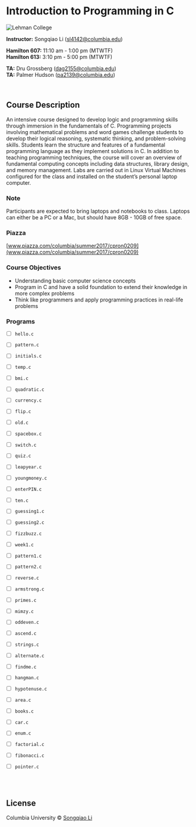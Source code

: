 # Introduction to Programming in C #

![Lehman College][logo]

[logo]: https://github.com/sonnynomnom/Introduction-to-Programming-in-C/blob/master/logo.png "Columbia University"

**Instructor:** Songqiao Li (sl4142@columbia.edu)  

**Hamilton 607:** 11:10 am - 1:00 pm (MTWTF)  
**Hamilton 613:** 3:10 pm - 5:00 pm (MTWTF)  
  
**TA:** Dru Grossberg (dag2155@columbia.edu)  
**TA:** Palmer Hudson (pa2139@columbia.edu)

<br />

## Course Description ##

An intensive course designed to develop logic and programming skills through immersion in the fundamentals of C. Programming projects involving mathematical problems and word games challenge students to develop their logical reasoning, systematic thinking, and problem-solving skills. Students learn the structure and features of a fundamental programming language as they implement solutions in C. In addition to teaching programming techniques, the course will cover an overview of fundamental computing concepts including data structures, library design, and memory management. Labs are carried out in Linux Virtual Machines configured for the class and installed on the student’s personal laptop computer.

### Note ###

Participants are expected to bring laptops and notebooks to class. Laptops can either be a PC or a Mac, but should have 8GB - 10GB of free space.

### Piazza ###

[www.piazza.com/columbia/summer2017/cpron0209](www.piazza.com/columbia/summer2017/cpron0209)  

### Course Objectives ###

* Understanding basic computer science concepts
* Program in C and have a solid foundation to extend their knowledge in more complex problems
* Think like programmers and apply programming practices in real-life problems

### Programs ###

- [ ] `hello.c`  
- [ ] `pattern.c`  
- [ ] `initials.c`

- [ ] `temp.c`
- [ ] `bmi.c`
- [ ] `quadratic.c`
- [ ] `currency.c`

- [ ] `flip.c`
- [ ] `old.c`
- [ ] `spacebox.c`
- [ ] `switch.c`
- [ ] `quiz.c`

- [ ] `leapyear.c`

- [ ] `youngmoney.c`
- [ ] `enterPIN.c`
- [ ] `ten.c`
- [ ] `guessing1.c`
- [ ] `guessing2.c`

- [ ] `fizzbuzz.c`

- [ ] `week1.c`

- [ ] `pattern1.c`
- [ ] `pattern2.c`

- [ ] `reverse.c`
- [ ] `armstrong.c`

- [ ] `primes.c`

- [ ] `mimzy.c`
- [ ] `oddeven.c`

- [ ] `ascend.c`

- [ ] `strings.c`

- [ ] `alternate.c`

- [ ] `findme.c`

- [ ] `hangman.c`
- [ ] `hypotenuse.c`
- [ ] `area.c`


- [ ] `books.c`
- [ ] `car.c`

- [ ] `enum.c`
- [ ] `factorial.c`

- [ ] `fibonacci.c`
- [ ] `pointer.c`

<br />
<br />

## License
Columbia University © [Songqiao Li](https://instagram.com/sonnynomnom)
